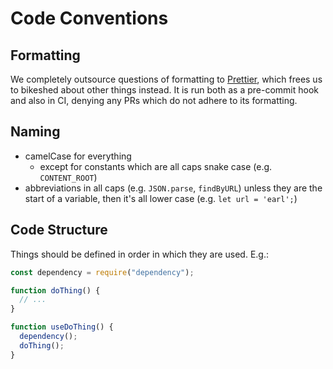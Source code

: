 # Code Conventions

## Formatting

We completely outsource questions of formatting to
[Prettier](https://prettier.io/), which frees us to bikeshed about other things
instead. It is run both as a pre-commit hook and also in CI, denying any PRs
which do not adhere to its formatting.

## Naming

- camelCase for everything
  - except for constants which are all caps snake case (e.g. `CONTENT_ROOT`)
- abbreviations in all caps (e.g. `JSON.parse`, `findByURL`) unless they are
  the start of a variable, then it's all lower case (e.g. `let url = 'earl';`)

## Code Structure

Things should be defined in order in which they are used. E.g.:

```javascript
const dependency = require("dependency");

function doThing() {
  // ...
}

function useDoThing() {
  dependency();
  doThing();
}
```
